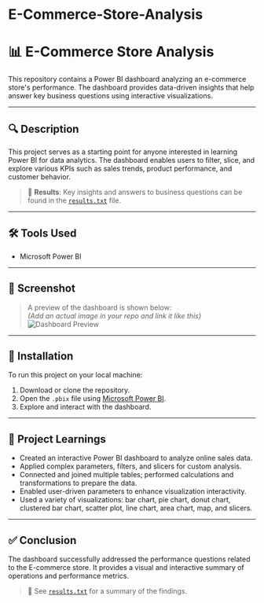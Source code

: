 # E-Commerce-Store-Analysis

# 📊 E-Commerce Store Analysis

This repository contains a Power BI dashboard analyzing an e-commerce store's performance. The dashboard provides data-driven insights that help answer key business questions using interactive visualizations.

---

## 🔍 Description

This project serves as a starting point for anyone interested in learning Power BI for data analytics. The dashboard enables users to filter, slice, and explore various KPIs such as sales trends, product performance, and customer behavior.

> 📄 **Results**: Key insights and answers to business questions can be found in the [`results.txt`](./results.txt) file.

---

## 🛠 Tools Used

- Microsoft Power BI

---

## 📸 Screenshot

> A preview of the dashboard is shown below:  
*(Add an actual image in your repo and link it like this)*  
![Dashboard Preview](./dashboard_preview.png)

---

## 🚀 Installation

To run this project on your local machine:

1. Download or clone the repository.
2. Open the `.pbix` file using [Microsoft Power BI](https://powerbi.microsoft.com/).
3. Explore and interact with the dashboard.

---

## 🧠 Project Learnings

- Created an interactive Power BI dashboard to analyze online sales data.
- Applied complex parameters, filters, and slicers for custom analysis.
- Connected and joined multiple tables; performed calculations and transformations to prepare the data.
- Enabled user-driven parameters to enhance visualization interactivity.
- Used a variety of visualizations: bar chart, pie chart, donut chart, clustered bar chart, scatter plot, line chart, area chart, map, and slicers.

---

## ✅ Conclusion

The dashboard successfully addressed the performance questions related to the E-commerce store. It provides a visual and interactive summary of operations and performance metrics.

> 📁 See [`results.txt`](./results.txt) for a summary of the findings.
